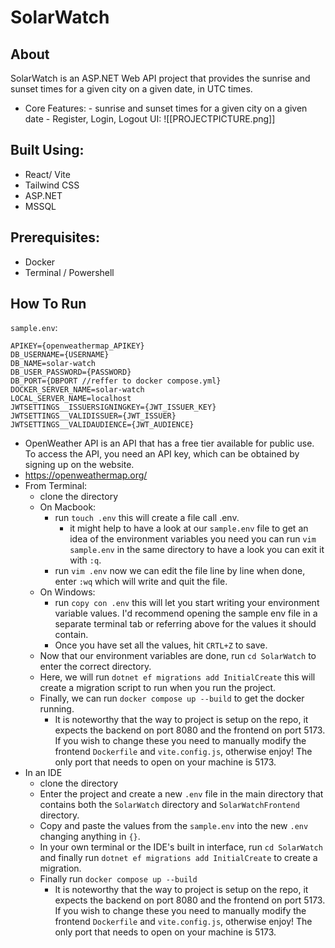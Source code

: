 # SolarWatch

## About
SolarWatch is an ASP.NET Web API project that provides the sunrise and sunset times for a given city on a given date, in UTC times.
- Core Features:
      -  sunrise and sunset times for a given city on a given date
      -  Register, Login, Logout
UI:
![[PROJECTPICTURE.png]]


## Built Using:
- React/ Vite
- Tailwind CSS
- ASP.NET
- MSSQL

## Prerequisites: 
- Docker
- Terminal / Powershell

## How To Run

`sample.env`: 
```
APIKEY={openweathermap_APIKEY}
DB_USERNAME={USERNAME}
DB_NAME=solar-watch
DB_USER_PASSWORD={PASSWORD}
DB_PORT={DBPORT //reffer to docker compose.yml}
DOCKER_SERVER_NAME=solar-watch
LOCAL_SERVER_NAME=localhost
JWTSETTINGS__ISSUERSIGNINGKEY={JWT_ISSUER_KEY}
JWTSETTINGS__VALIDISSUER={JWT_ISSUER}
JWTSETTINGS__VALIDAUDIENCE={JWT_AUDIENCE}
```
-  OpenWeather API is an API that has a free tier available for public use. To access the API, you need an API key, which can be obtained by signing up on the website.
-  https://openweathermap.org/
- From Terminal:
	- clone the directory
	- On Macbook:
		- run `touch .env` this will create a file call .env.
			- it might help to have a look at our `sample.env` file 
			  to get an idea of the environment variables you need
			  you can run `vim sample.env` in the same directory to have a look
			  you can exit it with `:q`.
		- run `vim .env` now we can edit the file line by line
		  when done, enter `:wq` which will write and quit the file.
	- On Windows:
		- run `copy con .env` this will let you start writing your environment variable values. I'd recommend opening the sample env file in a separate terminal tab or referring above for the values it should contain.
		- Once you have set all the values, hit `CRTL+Z` to save.
	- Now that our environment variables are done, run `cd SolarWatch` to enter the correct directory.
	- Here, we will run `dotnet ef migrations add InitialCreate` this will create a migration script to run when you run the project.
	- Finally, we can run `docker compose up --build` to get the docker running.
		- It is noteworthy that the way to project is setup on the repo, it expects the backend on port 8080 and the frontend on port 5173. If you wish to change these you need to manually modify the frontend `Dockerfile` and `vite.config.js`, otherwise enjoy! The only port that needs to open on your machine is 5173.
- In an IDE
	- clone the directory
	- Enter the project and create a new `.env` file in the main directory that contains both the `SolarWatch` directory and `SolarWatchFrontend` directory.
	- Copy and paste the values from the `sample.env` into the new `.env` changing anything in `{}`.
	- In your own terminal or the IDE's built in interface, run `cd SolarWatch` and finally run `dotnet ef migrations add InitialCreate` to create a migration.
	- Finally run `docker compose up --build`
		- It is noteworthy that the way to project is setup on the repo, it expects the backend on port 8080 and the frontend on port 5173. If you wish to change these you need to manually modify the frontend `Dockerfile` and `vite.config.js`, otherwise enjoy! The only port that needs to open on your machine is 5173.
